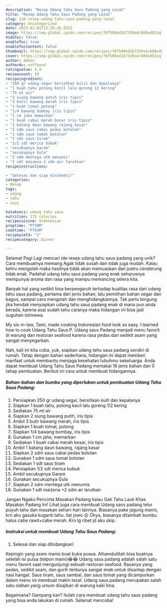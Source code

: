 ```yaml
---
description: "Resep Udang Tahu Saus Padang yang Lezat"
title: "Resep Udang Tahu Saus Padang yang Lezat"
slug: 116-resep-udang-tahu-saus-padang-yang-lezat
category: Uncategorized
date: 2023-01-01T12:39:26.932Z
image: https://img-global.cpcdn.com/recipes/76f598ed167339a4/680x482cq70/udang-tahu-saus-padang-foto-resep-utama.jpg
hideToc: false
enableToc: true
enableTocContent: false
thumbnail: https://img-global.cpcdn.com/recipes/76f598ed167339a4/680x482cq70/udang-tahu-saus-padang-foto-resep-utama.jpg
cover: https://img-global.cpcdn.com/recipes/76f598ed167339a4/680x482cq70/udang-tahu-saus-padang-foto-resep-utama.jpg
author: Admin
authorAv: notfound
ratingvalue: 4.9
reviewcount: 19
recipeingredient:
- "250 gr udang segar bersihkan kulit dan kepalanya"
- "1 buah tahu potong kecil lalu goreng 12 kering"
- "75 ml air"
- "2 siung bawang putih iris tipis"
- "3 butir bawang merah iris tipis"
- "1 buah tomat potong"
- "1/4 bawang bombay iris tipis"
- "1 cm jahe memarkan"
- "1 buah cabai merah besar iris tipis"
- "1 batang daun bawang rajang kasar"
- "2 sdm saus cabai pedas botolan"
- "1 sdm saus tomat botolan"
- "1 sdt saus tiram"
- "1/2 sdt merica bubuk"
- "secukupnya Garam"
- "secukupnya Gula"
- "2 sdm mentega utk menumis"
- "1 sdt maizena 2 sdm air larutkan"
recipeinstructions:

- "Selesai dan siap dinikmati!"
categories:
- Resep
tags:
- udang
- tahu
- saus

katakunci: udang tahu saus 
nutrition: 175 calories
recipecuisine: Indonesian
preptime: "PT39M"
cooktime: "PT43M"
recipeyield: "2"
recipecategory: Dinner

---
```



Selamat Pagi Lagi mencari ide resep udang tahu saus padang yang unik? Cara membuatnya memang Agak tidak susah dan tidak juga mudah. Kalau keliru mengolah maka hasilnya tidak akan memuaskan dan justru cenderung tidak enak. Padahal udang tahu saus padang yang enak seharusnya mempunyai aroma dan rasa yang mampu memancing selera kita.


Banyak hal yang sedikit bisa berpengaruh terhadap kualitas rasa dari udang tahu saus padang, pertama dari jenis bahan, lalu pemilihan bahan segar dan bagus, sampai cara mengolah dan menghidangkannya. Tak perlu bingung jika hendak menyiapkan udang tahu saus padang enak di mana pun anda berada, karena asal sudah tahu caranya maka hidangan ini bisa jadi suguhan istimewa.

My sis-in-law, Tami, made cooking Indonesian food look so easy. I learned how to cook Udang Tahu Saus P. Udang saus Padang menjadi menu favorit di warung dan restoran seafood karena rasa pedas dan sedikit asam yang sangat menyegarkan.


Nah, kali ini kita coba, yuk, siapkan udang tahu saus padang sendiri di rumah. Tetap dengan bahan sederhana, hidangan ini dapat memberi manfaat untuk membantu menjaga kesehatan tubuhmu sekeluarga. Anda dapat membuat Udang Tahu Saus Padang memakai 18 jenis bahan dan 0 tahap pembuatan. Berikut ini cara untuk membuat hidangannya.

<!--inarticleads1-->

##### Bahan-bahan dan bumbu yang diperlukan untuk pembuatan Udang Tahu Saus Padang:

1. Persiapkan 250 gr udang segar, bersihkan kulit dan kepalanya
1. Siapkan 1 buah tahu, potong kecil lalu goreng 1/2 kering
1. Sediakan 75 ml air
1. Siapkan 2 siung bawang putih, iris tipis
1. Ambil 3 butir bawang merah, iris tipis
1. Siapkan 1 buah tomat, potong
1. Siapkan 1/4 bawang bombay, iris tipis
1. Gunakan 1 cm jahe, memarkan
1. Sediakan 1 buah cabai merah besar, iris tipis
1. Ambil 1 batang daun bawang, rajang kasar
1. Siapkan 2 sdm saus cabai pedas botolan
1. Gunakan 1 sdm saus tomat botolan
1. Sediakan 1 sdt saus tiram
1. Persiapkan 1/2 sdt merica bubuk
1. Ambil secukupnya Garam
1. Gunakan secukupnya Gula
1. Siapkan 2 sdm mentega utk menumis
1. Gunakan 1 sdt maizena +2 sdm air larutkan


Jangan Ngaku Pencinta Masakan Padang kalau Gak Tahu Lauk Khas Masakan Padang Ini! Lihat juga cara membuat Udang saos padang telur puyuh tahu dan masakan sehari-hari lainnya. Biasanya pake jagung manis, krn aku gasuka kuganti tahu. ilat jowo 😛 Ohya, biasanya ditambah bumbu halus cabe rawit+cabe merah. Krn lg ribet jd aku skip. 

<!--inarticleads2-->

##### Instruksi untuk membuat Udang Tahu Saus Padang:


1. Selesai dan siap dihidangkan!

Kepingin yang asem manis buat buka puasa. Alhamdulillah bisa buatnya setelah isi pulsa (telpon mami)😂😂 Udang saus padang adalah salah satu menu favorit saat mengunjungi sebuah restoran seafood. Rasanya yang pedas, sedikit asam, dan gurih tentunya sangat enak untuk disantap dengan nasi hangat. Saus tiram, saus sambal, dan saus tomat yang dicampurkan dalam menu ini membuat makin lezat. Udang saus padang merupakan salah satu olahan yang umum disajikan di warung kaki lima. 

Bagaimana? Gampang kan? Itulah cara membuat udang tahu saus padang yang bisa anda lakukan di rumah. Selamat mencoba!
